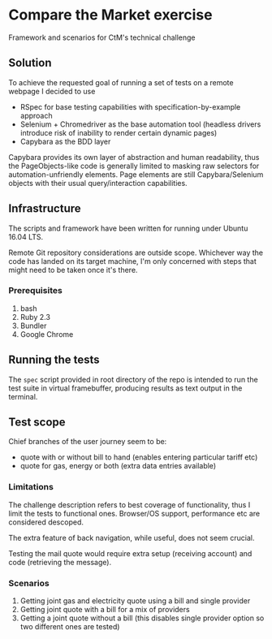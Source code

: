 # Compare the Market exercise
Framework and scenarios for CtM's technical challenge

## Solution

To achieve the requested goal of running a set of tests on a remote webpage I decided to use
- RSpec for base testing capabilities with specification-by-example approach
- Selenium + Chromedriver as the base automation tool (headless drivers introduce risk of inability to render certain dynamic pages)
- Capybara as the BDD layer

Capybara provides its own layer of abstraction and human readability, thus the PageObjects-like code is generally limited to masking
raw selectors for automation-unfriendly elements. Page elements are still Capybara/Selenium objects with their usual query/interaction capabilities.

## Infrastructure

The scripts and framework have been written for running under Ubuntu 16.04 LTS.

Remote Git repository considerations are outside scope. Whichever way the code has landed on its target machine, I'm only concerned with steps that might need to be taken once it's there.

### Prerequisites

1. bash
1. Ruby 2.3
1. Bundler
1. Google Chrome

## Running the tests

The `spec` script provided in root directory of the repo is intended to run the test suite in virtual framebuffer, producing results as text output in the terminal.

## Test scope

Chief branches of the user journey seem to be:
- quote with or without bill to hand (enables entering particular tariff etc)
- quote for gas, energy or both (extra data entries available)

### Limitations

The challenge description refers to best coverage of functionality, thus I limit the tests to functional ones. Browser/OS support, performance etc are considered descoped.

The extra feature of back navigation, while useful, does not seem crucial.

Testing the mail quote would require extra setup (receiving account) and code (retrieving the message).

### Scenarios

1. Getting joint gas and electricity quote using a bill and single provider
1. Getting joint quote with a bill for a mix of providers
1. Getting a joint quote without a bill (this disables single provider option so two different ones are tested)
